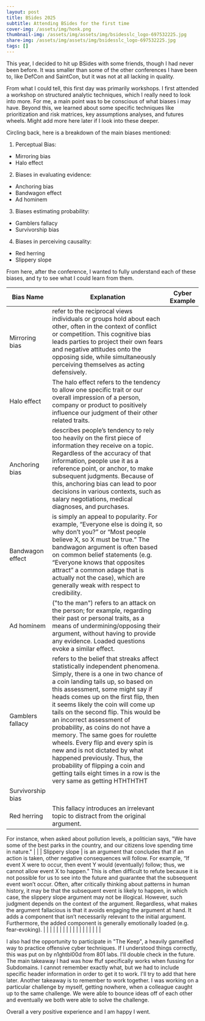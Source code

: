 ```yaml
---
layout: post
title: BSides 2025
subtitle: Attending BSides for the first time
cover-img: /assets/img/honk.png
thumbnail-img: /assets/img/assets/img/bsidesslc_logo-697532225.jpg
share-img: /assets/img/assets/img/bsidesslc_logo-697532225.jpg
tags: []
---
```


This year, I decided to hit up BSides with some friends, though I had never been before. It was smaller than some of the other conferences I have been to, like DefCon and SaintCon, but it was not at all lacking in quality.

From what I could tell, this first day was primarily workshops. I first attended a workshop on structured analytic techniques, which I really need to look into more. For me, a main point was to be conscious of what biases i may have. Beyond this, we learned about some specific techniques like prioritization and risk matrices, key assumptions analyses, and futures wheels. Might add more here later if I look into these deeper.


Circling back, here is a breakdown of the main biases mentioned:

1. Perceptual Bias:
- Mirroring bias
- Halo effect

2. Biases in evaluating evidence:
- Anchoring bias
- Bandwagon effect
- Ad hominem

3. Biases estimating probability:
- Gamblers fallacy
- Survivorship bias

4. Biases in perceiving causality:
- Red herring
- Slippery slope

From here, after the conference, I wanted to fully understand each of these biases, and ty to see what I could learn from them.

| Bias Name | Explanation | Cyber Example |
| ----------|-------------|---------------|
| Mirroring bias | refer to the reciprocal views individuals or groups hold about each other, often in the context of conflict or competition. This cognitive bias leads parties to project their own fears and negative attitudes onto the opposing side, while simultaneously perceiving themselves as acting defensively. | |
| Halo effect | The halo effect refers to the tendency to allow one specific trait or our overall impression of a person, company or product to positively influence our judgment of their other related traits. | |
| Anchoring bias | describes people’s tendency to rely too heavily on the first piece of information they receive on a topic. Regardless of the accuracy of that information, people use it as a reference point, or anchor, to make subsequent judgments. Because of this, anchoring bias can lead to poor decisions in various contexts, such as salary negotiations, medical diagnoses, and purchases. | |
| Bandwagon effect | is simply an appeal to popularity. For example, “Everyone else is doing it, so why don’t you?” or “Most people believe X, so X must be true.” The bandwagon argument is often based on common belief statements (e.g. “Everyone knows that opposites attract” a common adage that is actually not the case), which are generally weak with respect to credibility. | |
| Ad hominem | ("to the man") refers to an attack on the person; for example, regarding their past or personal traits, as a means of undermining/opposing their argument, without having to provide any evidence. Loaded questions evoke a similar effect. | |
| Gamblers fallacy | refers to the belief that streaks affect statistically independent phenomena. Simply, there is a one in two chance of a coin landing tails up, so based on this assessment, some might say if heads comes up on the first flip, then it seems likely the coin will come up tails on the second flip. This would be an incorrect assessment of probability, as coins do not have a memory. The same goes for roulette wheels. Every flip and every spin is new and is not dictated by what happened previously. Thus, the probability of flipping a coin and getting tails eight times in a row is the very same as getting HTHTHTHT | |
| Survivorship bias | | |
| Red herring | This fallacy introduces an irrelevant topic to distract from the original argument.

For instance, when asked about pollution levels, a politician says, "We have some of the best parks in the country, and our citizens love spending time in nature." | |
| Slippery slope | is an argument that concludes that if an action is taken, other negative consequences will follow. For example, “If event X were to occur, then event Y would (eventually) follow; thus, we cannot allow event X to happen.” This is often difficult to refute because it is not possible for us to see into the future and guarantee that the subsequent event won’t occur. Often, after critically thinking about patterns in human history, it may be that the subsequent event is likely to happen, in which case, the slippery slope argument may not be illogical. However, such judgment depends on the context of the argument. Regardless, what makes the argument fallacious is that it avoids engaging the argument at hand. It adds a component that isn’t necessarily relevant to the initial argument. Furthermore, the added component is generally emotionally loaded (e.g. fear-evoking). | |
| | | |
| | | |
| | | |
| | | |

I also had the opportunity to participate in "The Keep", a heavily gameified way to practice offensive cyber techniques. If I understood things correctly, this was put on by n1ghtbl00d from 801 labs. I'll double check in the future. The main takeaway I had was how ffuf specifically works when fussing for Subdomains. I cannot remember exactly what, but we had to include specific header information in order to get it to work. I'll try to add that here later. Another takeaway is to remember to work together. I was working on a particular challenge by myself, getting nowhere, when a colleague caught up to the same challenge. We were able to bounce ideas off of each other and eventually we both were able to solve the challenge.


Overall a very positive experience and I am happy I went.